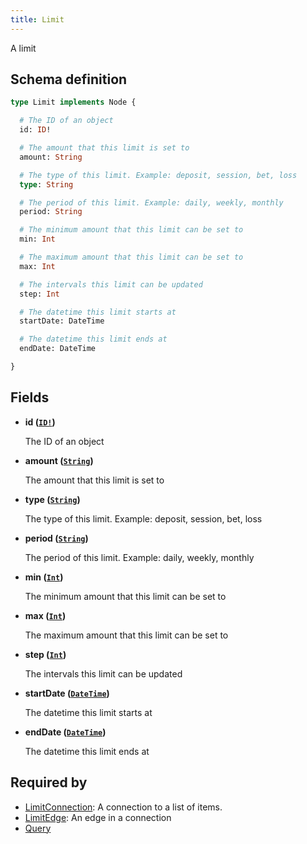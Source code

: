 ```yaml
---
title: Limit
---
```


A limit

## Schema definition
```graphql
type Limit implements Node {

  # The ID of an object
  id: ID!

  # The amount that this limit is set to
  amount: String

  # The type of this limit. Example: deposit, session, bet, loss
  type: String

  # The period of this limit. Example: daily, weekly, monthly
  period: String

  # The minimum amount that this limit can be set to
  min: Int

  # The maximum amount that this limit can be set to
  max: Int

  # The intervals this limit can be updated
  step: Int

  # The datetime this limit starts at
  startDate: DateTime

  # The datetime this limit ends at
  endDate: DateTime

}
```

## Fields

* **id ([`ID!`](graphql/schema/id.md))**

  The ID of an object

* **amount ([`String`](graphql/schema/string.md))**

  The amount that this limit is set to

* **type ([`String`](graphql/schema/string.md))**

  The type of this limit. Example: deposit, session, bet, loss

* **period ([`String`](graphql/schema/string.md))**

  The period of this limit. Example: daily, weekly, monthly

* **min ([`Int`](graphql/schema/int.md))**

  The minimum amount that this limit can be set to

* **max ([`Int`](graphql/schema/int.md))**

  The maximum amount that this limit can be set to

* **step ([`Int`](graphql/schema/int.md))**

  The intervals this limit can be updated

* **startDate ([`DateTime`](graphql/schema/datetime.md))**

  The datetime this limit starts at

* **endDate ([`DateTime`](graphql/schema/datetime.md))**

  The datetime this limit ends at


## Required by
* [LimitConnection](graphql/schema/limitconnection.md): A connection to a list of items.
* [LimitEdge](graphql/schema/limitedge.md): An edge in a connection
* [Query](graphql/schema/query.md)
